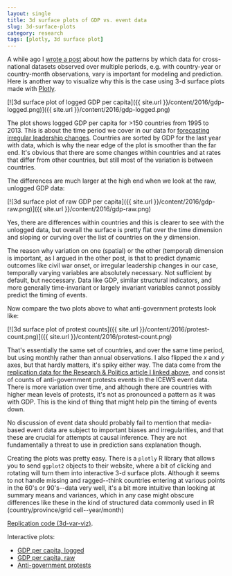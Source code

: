 ```yaml
---
layout: single
title: 3d surface plots of GDP vs. event data
slug: 3d-surface-plots
category: research
tags: [plotly, 3d surface plot]
---
```


A while ago I <a href="http://andybeger.com/2014/10/06/the-right-kind-of-variance/">wrote a post</a> about how the patterns by which data for cross-national datasets observed over multiple periods, e.g. with country-year or country-month observations, vary is important for modeling and prediction. Here is another way to visualize why this is the case using 3-d surface plots made with <a href="https://plot.ly">Plotly</a>.

[![3d surface plot of logged GDP per capita]({{ site.url }}/content/2016/gdp-logged.png)]({{ site.url }}/content/2016/gdp-logged.png)

The plot shows logged GDP per capita for &gt;150 countries from 1995 to 2013. This is about the time period we cover in our data for <a href="http://rap.sagepub.com/content/1/3/2053168014557511">forecasting irregular leadership changes</a>. Countries are sorted by GDP for the last year with data, which is why the near edge of the plot is smoother than the far end. It's obvious that there are some changes within countries and at rates that differ from other countries, but still most of the variation is between countries.

<!--more-->

The differences are much larger at the high end when we look at the raw, unlogged GDP data:

[![3d surface plot of raw GDP per capita]({{ site.url }}/content/2016/gdp-raw.png)]({{ site.url }}/content/2016/gdp-raw.png)

Yes, there are differences within countries and this is clearer to see with the unlogged data, but overall the surface is pretty flat over the time dimension and sloping or curving over the list of countries on the <em>y</em> dimension.

The reason why variation on one (spatial) or the other (temporal) dimension is important, as I argued in the other post, is that to predict dynamic outcomes like civil war onset, or irregular leadership changes in our case, temporally varying variables are absolutely necessary. Not sufficient by default, but neccessary. Data like GDP, similar structural indicators, and more generally time-invariant or largely invariant variables cannot possibly predict the timing of events.

Now compare the two plots above to what anti-government protests look like:

[![3d surface plot of protest counts]({{ site.url }}/content/2016/protest-count.png)]({{ site.url }}/content/2016/protest-count.png)

That's essentially the same set of countries, and over the same time period, but using monthly rather than annual observations. I also flipped the <em>x</em> and <em>y</em> axes, but that hardly matters, it's spiky either way. The data come from the <a href="https://github.com/andybega/rap-ensemble-forecasting">replication data for the Research &amp; Politics article I linked above</a>, and consist of counts of anti-government protests events in the ICEWS event data. There is more variation over time, and although there are countries with higher mean levels of protests, it's not as pronounced a pattern as it was with GDP. This is the kind of thing that might help pin the timing of events down.

No discussion of event data should probably fail to mention that media-based event data are subject to important biases and irregularities, and that these are crucial for attempts at causal inference. They are not fundamentally a threat to use in prediction sans explanation though.

Creating the plots was pretty easy. There is a <code>plotly</code> R library that allows you to send <code>ggplot2</code> objects to their website, where a bit of clicking and rotating will turn them into interactive 3-d surface plots. Although it seems to not handle missing and ragged--think countries entering at various points in the 60's or 90's--data very well, it's a bit more intuitive than looking at summary means and variances, which in any case might obscure differences like these in the kind of structured data commonly used in IR (country/province/grid cell--year/month)

<a href="https://github.com/andybega/mireg-blogs/tree/master/3d-var-viz">Replication code (3d-var-viz)</a>.

Interactive plots:
<ul>
	<li><a href="https://plot.ly/~andybega/14/gdp-per-capita-ppp-in-constant-2005-international-logged/">GDP per capita, logged</a></li>
	<li><a href="https://plot.ly/~andybega/21/gdp-per-capita-ppp-constant-2005-international/">GDP per capita, raw</a></li>
	<li><a href="https://plot.ly/~andybega/33/anti-government-protests-icews/">Anti-government protests</a></li>
</ul>
